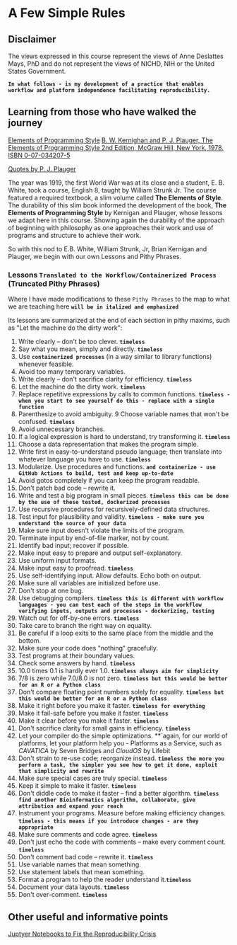 <p>
</p>
<br/><br/>


# A Few Simple Rules

## Disclaimer

The views expressed in this course represent the views of Anne Deslattes Mays, PhD and do not represent the views of NICHD, NIH or the United States Government.

**`In what follows - is my development of a practice that enables workflow and platform independence facilitating reproducibility.`**

## Learning from those who have walked the journey

[Elements of Programming Style](https://en.wikipedia.org/wiki/The_Elements_of_Programming_Style)
[B. W. Kernighan and P. J. Plauger, The Elements of Programming Style 2nd Edition, McGraw Hill, New York, 1978. ISBN 0-07-034207-5](https://www.gettextbooks.com/isbn/9780070342071/)

[Quotes by P. J. Plauger](https://softwarequotes.com/author/p--j--plauger)

The year was 1919, the first World War was at its close and a student, E. B. White, took a course, English 8, taught by William Strunk Jr.  The course featured a required textbook, a slim volume called **The Elements of Style**.  The durability of this slim book informed the development of the book, **The Elements of Programming Style** by Kernigan and Plauger,  whose lessons we adapt here in this course. Showing again the durability of the approach of beginning with philosophy as one approaches their work and use of programs and structure to achieve their work.

So with this nod to E.B. White, William Strunk, Jr, Brian Kernigan and Plauger, we begin with our own Lessons and Pithy Phrases.

### Lessons **`Translated to the Workflow/Containerized Process`** (Truncated Pithy Phrases)

Where I have made modifications to these `Pithy Phrases` to the map to what we are teaching here **`will be in italized and emphasized`**

Its lessons are summarized at the end of each section in pithy maxims, such as "Let the machine do the dirty work":

1. Write clearly – don't be too clever. **`timeless`**
2. Say what you mean, simply and directly. **`timeless`**
3. Use **`containerized processes`** (in a way similar to library functions) whenever feasible.
4. Avoid too many temporary variables.
5. Write clearly – don't sacrifice clarity for efficiency. **`timeless`**
6. Let the machine do the dirty work. **`timeless`**
7. Replace repetitive expressions by calls to common functions. **`timeless - when you start to see yourself do this - replace with a single function`**
8. Parenthesize to avoid ambiguity.
9  Choose variable names that won't be confused. **`timeless`**
10. Avoid unnecessary branches.
11. If a logical expression is hard to understand, try transforming it. **`timeless`**
12. Choose a data representation that makes the program simple.
13. Write first in easy-to-understand pseudo language; then translate into whatever language you have to use. **`timeless`**
14. Modularize. Use procedures and functions. **`and containerize - use GitHub Actions to build, test and keep up-to-date`**
15. Avoid gotos completely if you can keep the program readable.
16. Don't patch bad code – rewrite it.
17. Write and test a big program in small pieces. **`timeless this can be done by the use of these tested, dockerized processes`**
18. Use recursive procedures for recursively-defined data structures.
19. Test input for plausibility and validity. **`timeless - make sure you understand the source of your data`**
20. Make sure input doesn't violate the limits of the program.
21. Terminate input by end-of-file marker, not by count.
22. Identify bad input; recover if possible.
23. Make input easy to prepare and output self-explanatory.
24. Use uniform input formats.
25. Make input easy to proofread. **`timeless`**
26. Use self-identifying input. Allow defaults. Echo both on output.
27. Make sure all variables are initialized before use.
28. Don't stop at one bug.
29. Use debugging compilers. **`timeless this is different with workflow languages - you can test each of the steps in the workflow verifying inputs, outputs and processes - dockerizing, testing `**
30. Watch out for off-by-one errors. **`timeless`**
31. Take care to branch the right way on equality.
32. Be careful if a loop exits to the same place from the middle and the bottom.
33. Make sure your code does "nothing" gracefully.
24. Test programs at their boundary values.
25. Check some answers by hand. **`timeless`**
26. 10.0 times 0.1 is hardly ever 1.0. **`timeless always aim for simplicity`**
27. 7/8 is zero while 7.0/8.0 is not zero. **`timeless but this would be better for an R or a Python class`**
28. Don't compare floating point numbers solely for equality. **`timeless but this would be better for an R or a Python class`**
29. Make it right before you make it faster. **`timeless for everything`**
30. Make it fail-safe before you make it faster. **`timeless`**
31. Make it clear before you make it faster. **`timeless`**
32. Don't sacrifice clarity for small gains in efficiency. **`timeless`**
33. Let your compiler do the simple optimizations. **`again, for our world of platforms, let your platform help you - Platforms as a Service, such as *CAVATICA* by Seven Bridges and *CloudOS* by Lifebit
34. Don't strain to re-use code; reorganize instead. **`timeless the more you perform a task, the simpler you see how to get it done, exploit that simplicity and rewrite`**
35. Make sure special cases are truly special. **`timeless`**
36. Keep it simple to make it faster. **`timeless`**
37. Don't diddle code to make it faster – find a better algorithm. **`timeless find another Bioinformatics algorithm, collaborate, give attribution and expand your reach`**
38. Instrument your programs. Measure before making efficiency changes. **`timeless - this means if you introduce changes - are they appropriate`**
39. Make sure comments and code agree. **`timeless`**
40. Don't just echo the code with comments – make every comment count. **`timeless`**
41. Don't comment bad code – rewrite it. **`timeless`**
42. Use variable names that mean something.
43. Use statement labels that mean something.
44. Format a program to help the reader understand it.**`timeless`**
45. Document your data layouts. **`timeless`**
46. Don't over-comment. **`timeless`**

## Other useful and informative points

[Juptyer Notebooks to Fix the Reproducibility Crisis](https://medium.com/@CH_maria_CH/fixing-the-reproducibility-crisis-in-science-lifebit-cloudos-meets-jupyter-6939a7e9bc77)


